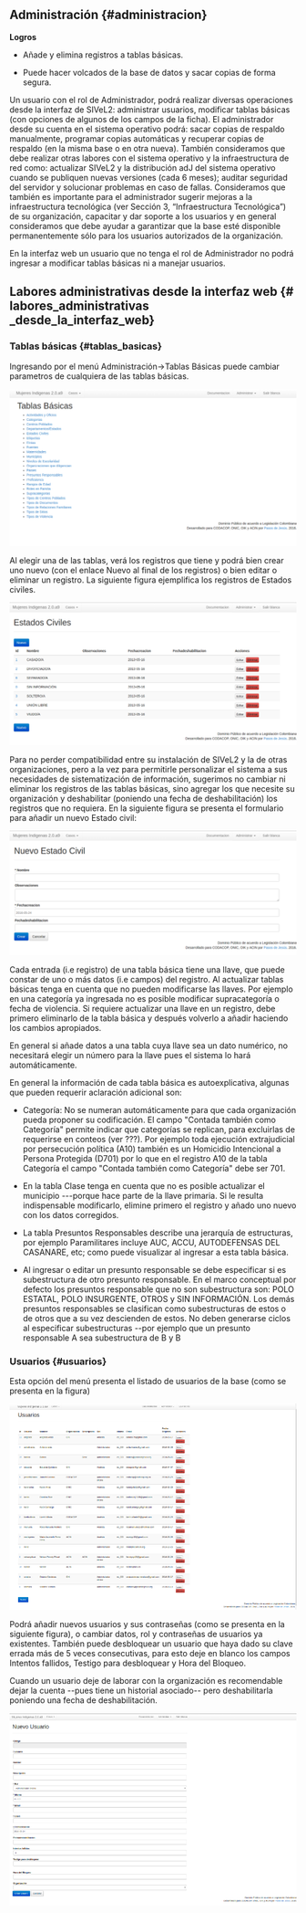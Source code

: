  
## Administración {#administracion}

**Logros**

* Añade y elimina registros a tablas básicas.

* Puede hacer volcados de la base de datos y sacar copias de forma segura.

Un usuario con el rol de Administrador, podrá realizar diversas operaciones desde la interfaz de SIVeL2: administrar usuarios, modificar tablas básicas (con opciones de algunos de los campos de la ficha). El administrador desde su cuenta en el sistema operativo podrá: sacar copias de respaldo manualmente, programar copias automáticas y recuperar copias de respaldo (en la misma base o en otra nueva). También consideramos que debe realizar otras labores con el sistema operativo y la infraestructura de red como: actualizar SIVeL2 y la distribución adJ del sistema operativo cuando se publiquen nuevas versiones (cada 6 meses); auditar seguridad del servidor y solucionar problemas en caso de fallas. Consideramos que también es importante para el administrador sugerir mejoras a la infraestructura tecnológica (ver Sección 3, “Infraestructura Tecnológica”) de su organización, capacitar y dar soporte a los usuarios y en general consideramos que debe ayudar a garantizar que la base esté disponible permanentemente sólo para los usuarios autorizados de la organización.

En la interfaz web un usuario que no tenga el rol de Administrador no podrá ingresar a modificar tablas básicas ni a manejar usuarios.

## Labores administrativas desde la interfaz web {# labores_administrativas _desde_la_interfaz_web}

### Tablas básicas {#tablas_basicas}

Ingresando por el menú Administración->Tablas Básicas puede cambiar parametros de cualquiera de las tablas básicas.

![Tablas Básicas](tablas_basicas.png)

Al elegir una de las tablas, verá los registros que tiene y podrá bien crear uno nuevo (con el enlace Nuevo al final de los registros) o bien editar o eliminar un registro. La siguiente figura ejemplifica los registros de Estados civiles.

![Estados civiles](https://github.com/BlancaInesAcosta/sivel2_mujeresindigenas_doc/blob/master/estados_civiles.png?raw=true)

Para no perder compatibilidad entre su instalación de SIVeL2 y la de otras organizaciones, pero a la vez para permitirle personalizar el sistema a sus necesidades de sistematización de información, sugerimos no cambiar ni eliminar los registros de las tablas básicas, sino agregar los que necesite su organización y deshabilitar (poniendo una fecha de deshabilitación) los registros que no requiera. En la siguiente figura se presenta el formulario para añadir un nuevo Estado civil:

![Nuevo Estado civil](https://github.com/BlancaInesAcosta/sivel2_mujeresindigenas_doc/blob/master/nuevo_estado_civil.png?raw=true)

Cada entrada (i.e registro) de una tabla básica tiene una llave, que puede constar de uno o más datos (i.e campos) del registro. Al actualizar tablas básicas tenga en cuenta que no pueden modificarse las llaves. Por ejemplo en una categoría ya ingresada no es posible modificar supracategoría o fecha de violencia. Si requiere actualizar una llave en un registro, debe primero eliminarlo de la tabla básica y después volverlo a añadir haciendo los cambios apropiados.

En general si añade datos a una tabla cuya llave sea un dato numérico, no necesitará elegir un número para la llave pues el sistema lo hará automáticamente.

En general la información de cada tabla básica es autoexplicativa, algunas que pueden requerir aclaración adicional son:

* Categoría: No se numeran automáticamente para que cada organización pueda proponer su codificación. El campo "Contada también como Categoría" permite indicar que categorías se replican, para excluirlas de requerirse en conteos (ver ???). Por ejemplo toda ejecución extrajudicial por persecución política (A10) también es un Homicidio Intencional a Persona Protegida (D701) por lo que en el registro A10 de la tabla Categoría el campo "Contada también como Categoría" debe ser 701.

* En la tabla Clase tenga en cuenta que no es posible actualizar el municipio ---porque hace parte de la llave primaria. Si le resulta indispensable modificarlo, elimine primero el registro y añado uno nuevo con los datos corregidos.

* La tabla Presuntos Responsables describe una jerarquía de estructuras, por ejemplo Paramilitares incluye AUC, ACCU, AUTODEFENSAS DEL CASANARE, etc; como puede visualizar al ingresar a esta tabla básica.

* Al ingresar o editar un presunto responsable se debe especificar si es subestructura de otro presunto responsable. En el marco conceptual por defecto los presuntos responsable que no son subestructura son: POLO ESTATAL, POLO INSURGENTE, OTROS y SIN INFORMACIÓN. Los demás presuntos responsables se clasifican como subestructuras de estos o de otros que a su vez descienden de estos. No deben generarse ciclos al especificar subestructuras --por ejemplo que un presunto responsable A sea subestructura de B y B

### Usuarios {#usuarios}

Esta opción del menú presenta el listado de usuarios de la base (como se presenta en la figura)

![Usuarios](https://github.com/BlancaInesAcosta/sivel2_mujeresindigenas_doc/blob/master/usuario.png?raw=true)

Podrá añadir nuevos usuarios y sus contraseñas (como se presenta en la siguiente figura), o cambiar datos, rol y contraseñas de usuarios ya existentes. También puede desbloquear un usuario que haya dado su clave errada más de 5 veces consecutivas, para esto deje en blanco los campos Intentos fallidos, Testigo para desbloquear y Hora del Bloqueo.

Cuando un usuario deje de laborar con la organización es recomendable dejar la cuenta --pues tiene un historial asociado-- pero deshabilitarla poniendo una fecha de deshabilitación.

![Nuevo Usuario](https://github.com/BlancaInesAcosta/sivel2_mujeresindigenas_doc/blob/master/nuevo_usuario.png?raw=true)


